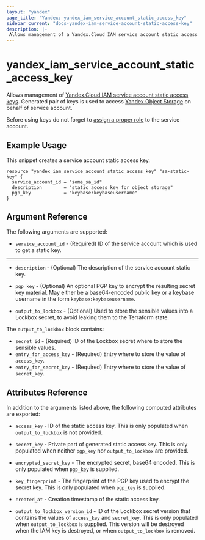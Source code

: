 ```yaml
---
layout: "yandex"
page_title: "Yandex: yandex_iam_service_account_static_access_key"
sidebar_current: "docs-yandex-iam-service-account-static-access-key"
description: |-
 Allows management of a Yandex.Cloud IAM service account static access key.
---
```


# yandex\_iam\_service\_account\_static\_access\_key

Allows management of [Yandex.Cloud IAM service account static access keys](https://cloud.yandex.com/docs/iam/operations/sa/create-access-key).
Generated pair of keys is used to access [Yandex Object Storage](https://cloud.yandex.com/docs/storage) on behalf of service account.

Before using keys do not forget to [assign a proper role](https://cloud.yandex.com/docs/iam/operations/sa/assign-role-for-sa) to the service account.

## Example Usage

This snippet creates a service account static access key.

```hcl
resource "yandex_iam_service_account_static_access_key" "sa-static-key" {
  service_account_id = "some_sa_id"
  description        = "static access key for object storage"
  pgp_key            = "keybase:keybaseusername"
}
```

## Argument Reference

The following arguments are supported:

* `service_account_id` - (Required) ID of the service account which is used to get a static key.

- - -

* `description` - (Optional) The description of the service account static key.

* `pgp_key` - (Optional) An optional PGP key to encrypt the resulting secret key material. May either be a base64-encoded public key or a keybase username in the form `keybase:keybaseusername`.

* `output_to_lockbox` - (Optional) Used to store the sensible values into a Lockbox secret, to avoid leaking them to the Terraform state.

The `output_to_lockbox` block contains:

* `secret_id` - (Required) ID of the Lockbox secret where to store the sensible values.
* `entry_for_access_key` - (Required) Entry where to store the value of `access_key`.
* `entry_for_secret_key` - (Required) Entry where to store the value of `secret_key`.

## Attributes Reference

In addition to the arguments listed above, the following computed attributes are exported:

* `access_key` - ID of the static access key. This is only populated when `output_to_lockbox` is not provided.

* `secret_key` - Private part of generated static access key. This is only populated when neither `pgp_key` nor `output_to_lockbox` are provided.

* `encrypted_secret_key` - The encrypted secret, base64 encoded. This is only populated when `pgp_key` is supplied.

* `key_fingerprint` - The fingerprint of the PGP key used to encrypt the secret key. This is only populated when `pgp_key` is supplied.

* `created_at` - Creation timestamp of the static access key.

* `output_to_lockbox_version_id` - ID of the Lockbox secret version that contains the values of `access_key` and `secret_key`. This is only populated when `output_to_lockbox` is supplied. This version will be destroyed when the IAM key is destroyed, or when `output_to_lockbox` is removed.  

